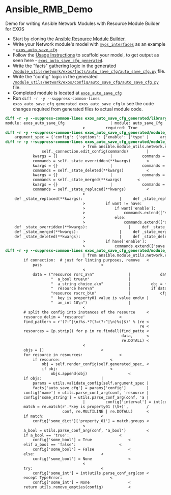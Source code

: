 # Ansible_RMB_Demo
Demo for writing Ansible Network Modules with Resource Module Builder for EXOS


* Start by cloning the [Ansible Resource Module Builder](https://github.com/ansible-network/resource_module_builder).
* Write your Network module's model with [`myos_interfaces`](https://github.com/ujwalkomarla/Ansible_RMB_Demo/tree/master/resource_module_builder/models/myos/interfaces)
as an example - [`exos_auto_save_cfg`](https://github.com/ujwalkomarla/Ansible_RMB_Demo/tree/master/resource_module_builder/models/exos/auto_save_cfg).
* Follow the [Usage Instructions](https://github.com/ujwalkomarla/Ansible_RMB_Demo/tree/master/resource_module_builder#usage) to scaffold your model, to get output as seen here - [`exos_auto_save_cfg_generated`](https://github.com/ujwalkomarla/Ansible_RMB_Demo/tree/master/exos_auto_save_cfg_generated).
* Write the "facts" gathering logic in the generated [`/module_utils/network/exos/facts/auto_save_cfg/auto_save_cfg.py`](https://github.com/ujwalkomarla/Ansible_RMB_Demo/blob/master/exos_auto_save_cfg_generated/module_utils/network/exos/facts/auto_save_cfg/auto_save_cfg.py) file.
* Write the "config" logic in the generated [`/module_utils/network/exos/config/auto_save_cfg/auto_save_cfg.py`](https://github.com/ujwalkomarla/Ansible_RMB_Demo/blob/master/exos_auto_save_cfg_generated/module_utils/network/exos/config/auto_save_cfg/auto_save_cfg.py) file.
* Completed module is located at [`exos_auto_save_cfg`](https://github.com/ujwalkomarla/Ansible_RMB_Demo/tree/master/exos_auto_save_cfg)
* Run `diff -r -y --suppress-common-lines exos_auto_save_cfg_generated exos_auto_save_cfg` to see the code changes required from generated files to actual module code.
```diff
diff -r -y --suppress-common-lines exos_auto_save_cfg_generated/library/exos_auto_save_cfg.py exos_auto_save_cfg/library/exos_auto_save_cfg.py
module: exos_auto_save_Cfg				      |	module: auto_save_Cfg
							      >	        required: True
diff -r -y --suppress-common-lines exos_auto_save_cfg_generated/module_utils/network/exos/argspec/auto_save_cfg/auto_save_cfg.py exos_auto_save_cfg/module_utils/network/exos/argspec/auto_save_cfg/auto_save_cfg.py
    argument_spec = {'config': {'options': {'enable': {'type' |	    argument_spec = {'config': {'options': {'enable': {'requi
diff -r -y --suppress-common-lines exos_auto_save_cfg_generated/module_utils/network/exos/config/auto_save_cfg/auto_save_cfg.py exos_auto_save_cfg/module_utils/network/exos/config/auto_save_cfg/auto_save_cfg.py
							      >	from ansible.module_utils.network.exos.exos import run_comman
                self._connection.edit_config(commands)	      |	               run_commands(self._module, commands)
            kwargs = {}					      |	            commands = self._state_overridden(want, have)
            commands = self._state_overridden(**kwargs)	      <
            kwargs = {}					      |	            commands = self._state_deleted(want, have)
            commands = self._state_deleted(**kwargs)	      <
            kwargs = {}					      |	            commands = self._state_merged(want, have)
            commands = self._state_merged(**kwargs)	      <
            kwargs = {}					      |	            commands = self._state_replaced(want, have)
            commands = self._state_replaced(**kwargs)	      <
							      >
    def _state_replaced(**kwargs):			      |	    def _state_replaced(want, have):
							      >	        if want != have:
							      >	            if want['enable']:
							      >	                commands.extend(["save configuration automati
							      >	            else:
							      >	                commands.extend(["save configuration automati
    def _state_overridden(**kwargs):			      |	    def _state_overridden(want, have):
    def _state_merged(**kwargs):			      |	    def _state_merged(want, have):
    def _state_deleted(**kwargs):			      |	    def _state_deleted(want, have):
							      >	        if have['enable']:
							      >	            commands.extend(["save configuration automatic ne
diff -r -y --suppress-common-lines exos_auto_save_cfg_generated/module_utils/network/exos/facts/auto_save_cfg/auto_save_cfg.py exos_auto_save_cfg/module_utils/network/exos/facts/auto_save_cfg/auto_save_cfg.py
							      |	from ansible.module_utils.network.exos.exos import run_comman
        if connection:  # just for linting purposes, remove   <
            pass					      <
							      <
            data = ("resource rsrc_a\n"			      |	            data = run_commands(self._module, commands={"comm
                    "  a_bool true\n"			      |
                    "  a_string choice_a\n"		      |	        obj = {}
                    "  resource here\n"			      |	        if data:
                    "resource rscrc_b\n"		      |	            cfg_obj = self.render_config(self.generated_spec,
                    "  key is property01 value is value end\n |	            if cfg_obj:
                    "  an_int 10\n")			      |	                obj = cfg_obj
							      <
        # split the config into instances of the resource     <
        resource_delim = 'resource'			      <
        find_pattern = r'(?:^|\n)%s.*?(?=(?:^|\n)%s|$)' % (re <
                                                           re <
        resources = [p.strip() for p in re.findall(find_patte <
                                                   data,      <
                                                   re.DOTALL) <
							      <
        objs = []					      <
        for resource in resources:			      <
            if resource:				      <
                obj = self.render_config(self.generated_spec, <
                if obj:					      <
                    objs.append(obj)			      <
        if objs:					      |
            params = utils.validate_config(self.argument_spec |	        params = utils.validate_config(self.argument_spec, {'
            facts['auto_save_cfg'] = params['config']	      |	        facts['auto_save_cfg'] = params['config']
        config['name'] = utils.parse_conf_arg(conf, 'resource |	        config['name'] = conf['autoSaveCfgFName']
        config['some_string'] = utils.parse_conf_arg(conf, 'a |	        config['enable'] = True if conf['autoSaveEnabled'] ==
							      |	        config['interval'] = int(conf['autoSaveTimeInt'])
        match = re.match(r'.*key is property01 (\S+)',	      /	        return utils.remove_empties(config)
                         conf, re.MULTILINE | re.DOTALL)      <
        if match:					      <
            config['some_dict']['property_01'] = match.groups <
							      <
        a_bool = utils.parse_conf_arg(conf, 'a_bool')	      <
        if a_bool == 'true':				      <
            config['some_bool'] = True			      <
        elif a_bool == 'false':				      <
            config['some_bool'] = False			      <
        else:						      <
            config['some_bool'] = None			      <
							      <
        try:						      <
            config['some_int'] = int(utils.parse_conf_arg(con <
        except TypeError:				      <
            config['some_int'] = None			      <
        return utils.remove_empties(config)		      <
```
